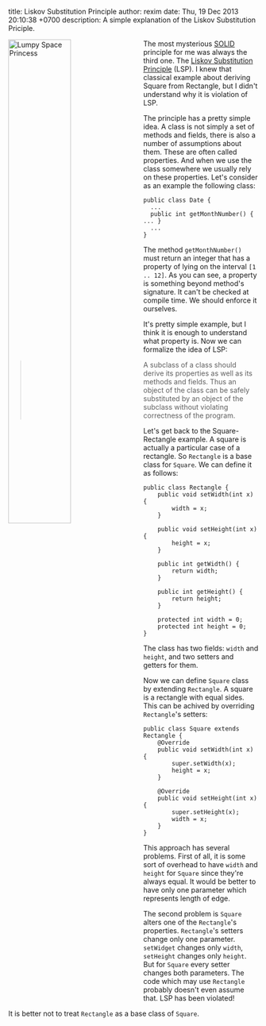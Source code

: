 title: Liskov Substitution Principle
author: rexim
date: Thu, 19 Dec 2013 20:10:38 +0700
description: A simple explanation of the Liskov Substitution Priciple.

<!-- OMG, markdown sucks! -->
<img src="images/LSP.png"
     style="float: left; width: 50%; margin-right: 20px;"
     alt="Lumpy Space Princess" />

The most mysterious [SOLID](http://en.wikipedia.org/wiki/SOLID)
principle for me was always the third one. The
[Liskov Substitution Principle](http://en.wikipedia.org/wiki/Liskov_substitution_principle)
(LSP). I knew that classical example about deriving Square from
Rectangle, but I didn't understand why it is violation of LSP.

The principle has a pretty simple idea. A class is not simply a set of
methods and fields, there is also a number of assumptions about
them. These are often called properties. And when we use the class
somewhere we usually rely on these properties. Let's consider as an
example the following class:

    public class Date {
      ...
      public int getMonthNumber() { ... }
      ...
    }

The method `getMonthNumber()` must return an integer that has a
property of lying on the interval `[1 .. 12]`. As you can see, a
property is something beyond method's signature. It can't be checked
at compile time. We should enforce it ourselves.

It's pretty simple example, but I think it is enough to understand
what property is. Now we can formalize the idea of LSP:

> A subclass of a class should derive its properties as well as its
> methods and fields. Thus an object of the class can be safely
> substituted by an object of the subclass without violating
> correctness of the program.

Let's get back to the Square-Rectangle example. A square is actually a
particular case of a rectangle. So `Rectangle` is a base class for
`Square`. We can define it as follows:

    public class Rectangle {
        public void setWidth(int x) {
            width = x;
        }

        public void setHeight(int x) {
            height = x;
        }

        public int getWidth() {
            return width;
        }

        public int getHeight() {
            return height;
        }

        protected int width = 0;
        protected int height = 0;
    }

The class has two fields: `width` and `height`, and two setters and
getters for them.

Now we can define `Square` class by extending `Rectangle`. A square is
a rectangle with equal sides. This can be achived by overriding
`Rectangle`'s setters:

    public class Square extends Rectangle {
        @Override
        public void setWidth(int x) {
            super.setWidth(x);
            height = x;
        }

        @Override
        public void setHeight(int x) {
            super.setHeight(x);
            width = x;
        }
    }

This approach has several problems. First of all, it is some sort of
overhead to have `width` and `height` for `Square` since they're
always equal. It would be better to have only one parameter which
represents length of edge.

The second problem is `Square` alters one of the `Rectangle`'s
properties. `Rectangle`'s setters change only one
parameter. `setWidget` changes only `width`, `setHeight` changes only
`height`. But for `Square` every setter changes both parameters. The
code which may use `Rectangle` probably doesn't even assume that. LSP
has been violated!

It is better not to treat `Rectangle` as a base class of `Square`.
